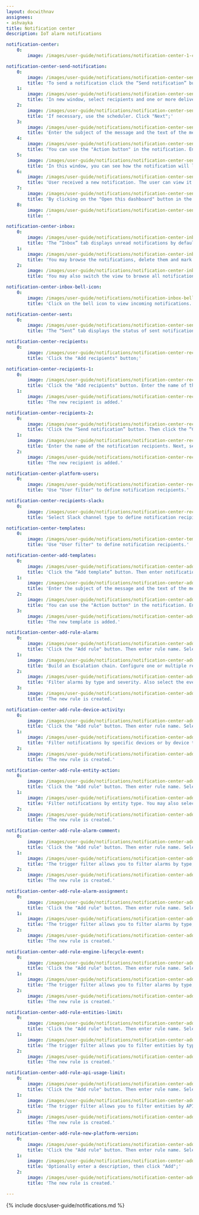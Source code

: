 ```yaml
---
layout: docwithnav
assignees:
- ashvayka
title: Notification center
description: IoT alarm notifications

notification-center:
    0:
        image: /images/user-guide/notifications/notification-center-1-ce.png

notification-center-send-notification:
    0:
        image: /images/user-guide/notifications/notification-center-send-notification-1-ce.png
        title: 'To send a notification click the “Send notification” button in the upper right corner of the notification page;'
    1:
        image: /images/user-guide/notifications/notification-center-send-notification-2-ce.png
        title: 'In new window, select recipients and one or more delivery methods. In this example, let`s consider the Web delivery method;'
    2:
        image: /images/user-guide/notifications/notification-center-send-notification-3-ce.png
        title: 'If necessary, use the scheduler. Click "Next";'
    3:
        image: /images/user-guide/notifications/notification-center-send-notification-4-ce.png
        title: 'Enter the subject of the message and the text of the message;'
    4:
        image: /images/user-guide/notifications/notification-center-send-notification-5-ce.png
        title: 'You can use the "Action button" in the notification. Enter the button text, select the action type ("Open dashboard" or "Open URL link") and specify the URL link or dashboard that should open when the button is clicked. You can also display the icon in the notification and set its color. Click "Next";'
    5:
        image: /images/user-guide/notifications/notification-center-send-notification-6-ce.png
        title: 'In this window, you can see how the notification will look and also view the list of notification recipients. Click "Send";'
    6:
        image: /images/user-guide/notifications/notification-center-send-notification-7-ce.png
        title: 'User received a new notification. The user can view it by clicking on the bell icon in the upper right corner of the screen or in the Notification center page;'
    7:
        image: /images/user-guide/notifications/notification-center-send-notification-9-ce.png
        title: 'By clicking on the "Open this dashboard" button in the message, the user will open the dashboard window.'
    8:
        image: /images/user-guide/notifications/notification-center-send-notification-10-ce.png
        title: ''

notification-center-inbox:
    0:
        image: /images/user-guide/notifications/notification-center-inbox-1-ce.png
        title: 'The “Inbox” tab displays unread notifications by default;'
    1:
        image: /images/user-guide/notifications/notification-center-inbox-2-ce.png
        title: 'You may browse the notifications, delete them and mark them as read;'
    2:
        image: /images/user-guide/notifications/notification-center-inbox-3-ce.png
        title: 'You may also switch the view to browse all notifications.'

notification-center-inbox-bell-icon:
    0:
        image: /images/user-guide/notifications/notification-inbox-bell-icon-1-ce.png
        title: 'Click on the bell icon to view incoming notifications.'

notification-center-sent:
    0:
        image: /images/user-guide/notifications/notification-center-sent-1-ce.png
        title: 'The “Sent” tab displays the status of sent notifications. You may use the “Notify again” button to copy an existing notification and send it again.'

notification-center-recipients:
    0:
        image: /images/user-guide/notifications/notification-center-recipients-1-ce.png
        title: 'Click the "Add recipients" button;'

notification-center-recipients-1:
    0:
        image: /images/user-guide/notifications/notification-center-recipients-2-ce.png
        title: 'Click the "Add recipients" button. Enter the name of the notification recipients. Next, select one of the two types of recipients: platform users and Slack entities. Recipients group defines either a set of platform users or set of Slack entities. Click "Add";'
    1:
        image: /images/user-guide/notifications/notification-center-recipients-3-ce.png
        title: 'The new recipient is added.'

notification-center-recipients-2:
    0:
        image: /images/user-guide/notifications/notification-center-recipients-4-ce.png
        title: 'Click the “Send notification” button. Then click the “Create new” button;'
    1:
        image: /images/user-guide/notifications/notification-center-recipients-5-ce.png
        title: 'Enter the name of the notification recipients. Next, select one of the two types of recipients: platform users and Slack entities. Recipients group defines either a set of platform users or set of Slack entities. Click "Add";'
    2:
        image: /images/user-guide/notifications/notification-center-recipients-6-ce.png
        title: 'The new recipient is added.'

notification-center-platform-users:
    0:
        image: /images/user-guide/notifications/notification-center-recipients-list-1-ce.png
        title: 'Use "User filter" to define notification recipients.'

notification-center-recipients-slack:
    0:
        image: /images/user-guide/notifications/notification-center-recipients-slack-1-ce.png
        title: 'Select Slack channel type to define notification recipients.'

notification-center-templates:
    0:
        image: /images/user-guide/notifications/notification-center-templates-1-ce.png
        title: 'Use "User filter" to define notification recipients.'

notification-center-add-templates:
    0:
        image: /images/user-guide/notifications/notification-center-add-templates-1-ce.png
        title: 'Click the “Add template” button. Then enter notification template name and type. Select one or more delivery methods. In this example, let’s consider the Web delivery method. Click “Next”;'
    1:
        image: /images/user-guide/notifications/notification-center-add-templates-2-ce.png
        title: 'Enter the subject of the message and the text of the message;'
    2:
        image: /images/user-guide/notifications/notification-center-add-templates-3-ce.png
        title: 'You can use the "Action button" in the notification. Enter the button text, select the action type (“Open dashboard” or “Open URL link”) and specify the URL link or dashboard that should open when the button is clicked. You can also display the icon in the notification and set its color. Click “Next”;'
    3:
        image: /images/user-guide/notifications/notification-center-add-templates-4-ce.png
        title: 'The new template is added.'

notification-center-add-rule-alarm:
    0:
        image: /images/user-guide/notifications/notification-center-add-rule-alarm-1-ce.png
        title: 'Сlick the "Add rule" button. Then enter rule name. Select trigger - Alarm. Then, select template from the list or create your own;'
    1:
        image: /images/user-guide/notifications/notification-center-add-rule-alarm-2-ce.png
        title: 'Build an Escalation chain. Configure one or multiple recipients of the notification. Also configure alarm statuses, which will stop the escalation chain Click "Next";'
    2:
        image: /images/user-guide/notifications/notification-center-add-rule-alarm-3-ce.png
        title: 'Filter alarms by type and severity. Also select the event types that will trigger notification. Click "Add";'
    3:
        image: /images/user-guide/notifications/notification-center-add-rule-alarm-4-ce.png
        title: 'The new rule is created.'

notification-center-add-rule-device-activity:
    0:
        image: /images/user-guide/notifications/notification-center-add-rule-device-activity-1-ce.png
        title: 'Сlick the "Add rule" button. Then enter rule name. Select trigger - Alarm. Then, select template from the list and specify recipient. Click "Next";'
    1:
        image: /images/user-guide/notifications/notification-center-add-rule-device-activity-2-ce.png
        title: 'Filter notifications by specific devices or by device types. You may also select the event types that will trigger notification. Click "Add";'
    2:
        image: /images/user-guide/notifications/notification-center-add-rule-device-activity-3-ce.png
        title: 'The new rule is created.'

notification-center-add-rule-entity-action:
    0:
        image: /images/user-guide/notifications/notification-center-add-rule-entity-action-1-ce.png
        title: 'Сlick the "Add rule" button. Then enter rule name. Select trigger - Entity action. Then, select template from the list and specify recipient. Click "Next";'
    1:
        image: /images/user-guide/notifications/notification-center-add-rule-entity-action-2-ce.png
        title: 'Filter notifications by entity type. You may also select the event types that will trigger notification. Click "Add";'
    2:
        image: /images/user-guide/notifications/notification-center-add-rule-entity-action-3-ce.png
        title: 'The new rule is created.'

notification-center-add-rule-alarm-comment:
    0:
        image: /images/user-guide/notifications/notification-center-add-rule-alarm-comment-1-ce.png
        title: 'Сlick the "Add rule" button. Then enter rule name. Select trigger - Alarm comment. Then, select template from the list and specify recipient. Click "Next";'
    1:
        image: /images/user-guide/notifications/notification-center-add-rule-alarm-comment-2-ce.png
        title: 'The trigger filter allows you to filter alarms by type, severity, and status. You may also select to notify only on user comments and skip system comments. Optionally, you may notify users on comments update. Click "Add";'
    2:
        image: /images/user-guide/notifications/notification-center-add-rule-alarm-comment-3-ce.png
        title: 'The new rule is created.'

notification-center-add-rule-alarm-assignment:
    0:
        image: /images/user-guide/notifications/notification-center-add-rule-alarm-assignment-1-ce.png
        title: 'Сlick the "Add rule" button. Then enter rule name. Select trigger - Alarm assignment. Then, select template from the list and specify recipient. Click "Next";'
    1:
        image: /images/user-guide/notifications/notification-center-add-rule-alarm-assignment-2-ce.png
        title: 'The trigger filter allows you to filter alarms by type, severity, and status. You may also select the event types that will trigger notification: assign or unassign. Click "Add";'
    2:
        image: /images/user-guide/notifications/notification-center-add-rule-alarm-assignment-3-ce.png
        title: 'The new rule is created.'

notification-center-add-rule-engine-lifecycle-event:
    0:
        image: /images/user-guide/notifications/notification-center-add-rule-engine-lifecycle-event-1-ce.png
        title: 'Сlick the "Add rule" button. Then enter rule name. Select trigger - Rule engine lifecycle event. Then, select template from the list and specify recipient. Click "Next";'
    1:
        image: /images/user-guide/notifications/notification-center-add-rule-engine-lifecycle-event-2-ce.png
        title: 'The trigger filter allows you to filter alarms by type, severity, and status. You may also select the event types that will trigger notification: assign or unassign. Click "Add";'
    2:
        image: /images/user-guide/notifications/notification-center-add-rule-engine-lifecycle-event-3-ce.png
        title: 'The new rule is created.'

notification-center-add-rule-entities-limit:
    0:
        image: /images/user-guide/notifications/notification-center-add-rule-entities-count-limit-1-ce.png
        title: 'Сlick the "Add rule" button. Then enter rule name. Select trigger - Entities limit. Then, select template from the list and specify recipient. Click "Next";'
    1:
        image: /images/user-guide/notifications/notification-center-add-rule-entities-count-limit-2-ce.png
        title: 'The trigger filter allows you to filter entities by type and setup threshold. Click "Add";'
    2:
        image: /images/user-guide/notifications/notification-center-add-rule-entities-count-limit-3-ce.png
        title: 'The new rule is created.'

notification-center-add-rule-api-usage-limit:
    0:
        image: /images/user-guide/notifications/notification-center-add-rule-api-usage-limit-1-ce.png
        title: 'Сlick the "Add rule" button. Then enter rule name. Select trigger - API usage limit. Then, select template from the list and specify recipient. Click "Next";'
    1:
        image: /images/user-guide/notifications/notification-center-add-rule-api-usage-limit-2-ce.png
        title: 'The trigger filter allows you to filter entities by API features. You may also select the event types that will trigger notification: enable, warning, disabled. Click "Add";'
    2:
        image: /images/user-guide/notifications/notification-center-add-rule-api-usage-limit-3-ce.png
        title: 'The new rule is created.'

notification-center-add-rule-new-platform-version:
    0:
        image: /images/user-guide/notifications/notification-center-add-rule-new-platform-version-1-ce.png
        title: 'Сlick the "Add rule" button. Then enter rule name. Select trigger - New platform version. Then, select template from the list and specify recipient. Click "Next";'
    1:
        image: /images/user-guide/notifications/notification-center-add-rule-new-platform-version-2-ce.png
        title: 'Optionally enter a description, then click "Add";'
    2:
        image: /images/user-guide/notifications/notification-center-add-rule-new-platform-version-3-ce.png
        title: 'The new rule is created.'

---
```


{% include docs/user-guide/notifications.md %}